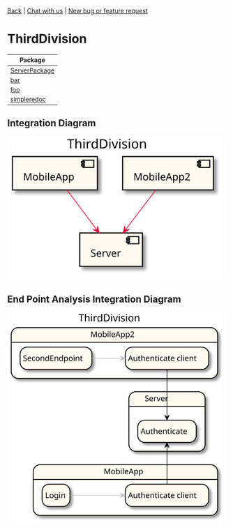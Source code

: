 

 [Back](../README.md) |  [Chat with us](https://anzoss.slack.com/messages/sysl-catalog/) | [New bug or feature request](https://github.com/anz-bank/sysl-catalog/issues/new)
# ThirdDivision

| Package |
----|
[ServerPackage](ServerPackage/README.md)|
[bar](bar/README.md)|
[foo](foo/README.md)|
[simpleredoc](simpleredoc/README.md)|

## Integration Diagram
<img src="integration.svg">

## End Point Analysis Integration Diagram
<img src="integrationepa.svg">

